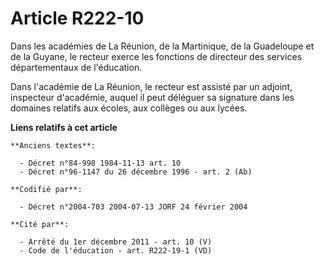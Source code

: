 # Article R222-10

Dans les académies de La Réunion, de la Martinique, de la Guadeloupe et de la Guyane, le recteur exerce les fonctions de
directeur des services départementaux de l'éducation.

Dans l'académie de La Réunion, le recteur est assisté par un adjoint, inspecteur d'académie, auquel il peut déléguer sa
signature dans les domaines relatifs aux écoles, aux collèges ou aux lycées.

**Liens relatifs à cet article**

	**Anciens textes**:

	  - Décret n°84-998 1984-11-13 art. 10
	  - Décret n°96-1147 du 26 décembre 1996 - art. 2 (Ab)

	**Codifié par**:

	  - Décret n°2004-703 2004-07-13 JORF 24 février 2004

	**Cité par**:

	  - Arrêté du 1er décembre 2011 - art. 10 (V)
	  - Code de l'éducation - art. R222-19-1 (VD)
